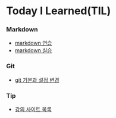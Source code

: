 # Today I Learned(TIL)

### Markdown
- [markdown 연습](https://github.com/hae-on/TIL/blob/master/markdown/markdown.md)
- [markdown 실습](https://github.com/hae-on/TIL/blob/master/markdown/markdown_practice.md)

### Git
- [git 기본과 설정 변경](https://github.com/hae-on/TIL/tree/master/git)


### Tip
- [강의 사이트 목록](https://github.com/hae-on/TIL/blob/master/Tip/mooc.md)

